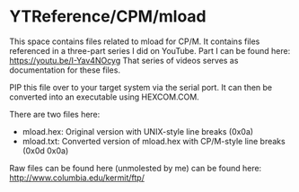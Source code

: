 # YTReference/CPM/mload

This space contains files related to mload for CP/M.  It contains files referenced in a three-part series I did on YouTube.  Part I can be found here: https://youtu.be/I-Yav4NOcyg  That series of videos serves as documentation for these files.

PIP this file over to your target system via the serial port.  It can then be converted into an executable using HEXCOM.COM.

There are two files here:

* mload.hex: Original version with UNIX-style line breaks (0x0a)
* mload.txt: Converted version of mload.hex with CP/M-style line breaks (0x0d 0x0a)

Raw files can be found here (unmolested by me) can be found here:
http://www.columbia.edu/kermit/ftp/
